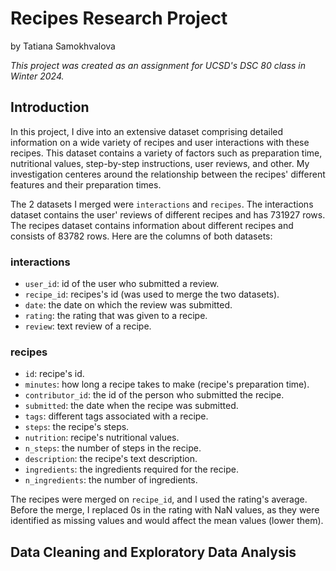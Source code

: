 # Recipes Research Project
by Tatiana Samokhvalova

_This project was created as an assignment for UCSD's DSC 80 class in Winter 2024._

## Introduction

In this project, I dive into an extensive dataset comprising detailed information on a wide variety of recipes and user interactions with these recipes. This dataset contains a variety of factors such as preparation time, nutritional values, step-by-step instructions, user reviews, and other. My investigation centeres around the relationship between the recipes' different features and their preparation times.

The 2 datasets I merged were `interactions` and `recipes`. The interactions dataset contains the user' reviews of different recipes and has 731927 rows. The recipes dataset contains information about different recipes and consists of 83782 rows. Here are the columns of both datasets:

### interactions
- `user_id`: id of the user who submitted a review.
- `recipe_id`: recipes's id (was used to merge the two datasets).
- `date`: the date on which the review was submitted.
- `rating`: the rating that was given to a recipe.
- `review`: text review of a recipe.

### recipes
- `id`: recipe's id.
- `minutes`: how long a recipe takes to make (recipe's preparation time).
- `contributor_id`: the id of the person who submitted the recipe.
- `submitted`: the date when the recipe was submitted.
- `tags`: different tags associated with a recipe.
- `steps`: the recipe's steps.
- `nutrition`: recipe's nutritional values.
- `n_steps`: the number of steps in the recipe.
- `description`: the recipe's text description.
- `ingredients`: the ingredients required for the recipe.
- `n_ingredients`: the number of ingredients.

The recipes were merged on `recipe_id`, and I used the rating's average. Before the merge, I replaced 0s in the rating with NaN values, as they were identified as missing values and would affect the mean values (lower them).

## Data Cleaning and Exploratory Data Analysis
